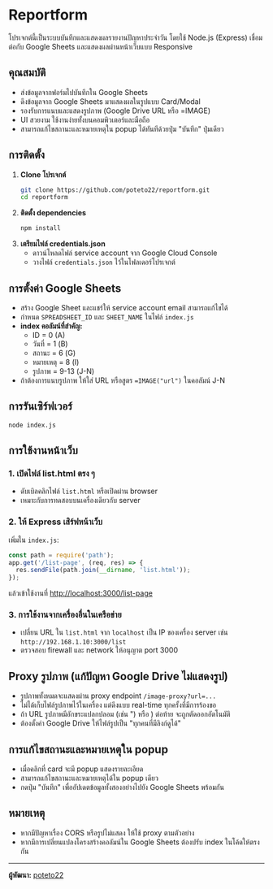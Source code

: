 # Reportform

โปรเจกต์นี้เป็นระบบบันทึกและแสดงผลรายงานปัญหาประจำวัน โดยใช้ Node.js (Express) เชื่อมต่อกับ Google Sheets และแสดงผลผ่านหน้าเว็บแบบ Responsive

## คุณสมบัติ
- ส่งข้อมูลจากฟอร์มไปบันทึกใน Google Sheets
- ดึงข้อมูลจาก Google Sheets มาแสดงผลในรูปแบบ Card/Modal
- รองรับการแนบและแสดงรูปภาพ (Google Drive URL หรือ =IMAGE)
- UI สวยงาม ใช้งานง่ายทั้งบนคอมพิวเตอร์และมือถือ
- สามารถแก้ไขสถานะและหมายเหตุใน popup ได้ทันทีด้วยปุ่ม "บันทึก" ปุ่มเดียว

## การติดตั้ง
1. **Clone โปรเจกต์**
   ```bash
   git clone https://github.com/poteto22/reportform.git
   cd reportform
   ```
2. **ติดตั้ง dependencies**
   ```bash
   npm install
   ```
3. **เตรียมไฟล์ credentials.json**
   - ดาวน์โหลดไฟล์ service account จาก Google Cloud Console
   - วางไฟล์ `credentials.json` ไว้ในโฟลเดอร์โปรเจกต์

## การตั้งค่า Google Sheets
- สร้าง Google Sheet และแชร์ให้ service account email สามารถแก้ไขได้
- กำหนด `SPREADSHEET_ID` และ `SHEET_NAME` ในไฟล์ `index.js`
- **index คอลัมน์ที่สำคัญ:**
  - ID = 0 (A)
  - วันที่ = 1 (B)
  - สถานะ = 6 (G)
  - หมายเหตุ = 8 (I)
  - รูปภาพ = 9-13 (J-N)
- ถ้าต้องการแนบรูปภาพ ให้ใส่ URL หรือสูตร `=IMAGE("url")` ในคอลัมน์ J-N

## การรันเซิร์ฟเวอร์
```bash
node index.js
```

## การใช้งานหน้าเว็บ
### 1. เปิดไฟล์ list.html ตรง ๆ
- ดับเบิลคลิกไฟล์ `list.html` หรือเปิดผ่าน browser
- เหมาะกับการทดสอบบนเครื่องเดียวกับ server

### 2. ให้ Express เสิร์ฟหน้าเว็บ
เพิ่มใน `index.js`:
```js
const path = require('path');
app.get('/list-page', (req, res) => {
  res.sendFile(path.join(__dirname, 'list.html'));
});
```
แล้วเข้าใช้งานที่ [http://localhost:3000/list-page](http://localhost:3000/list-page)

### 3. การใช้งานจากเครื่องอื่นในเครือข่าย
- เปลี่ยน URL ใน `list.html` จาก `localhost` เป็น IP ของเครื่อง server เช่น `http://192.168.1.10:3000/list`
- ตรวจสอบ firewall และ network ให้อนุญาต port 3000

## Proxy รูปภาพ (แก้ปัญหา Google Drive ไม่แสดงรูป)
- รูปภาพทั้งหมดจะแสดงผ่าน proxy endpoint `/image-proxy?url=...`
- ไม่ได้เก็บไฟล์รูปภาพไว้ในเครื่อง แต่ดึงแบบ real-time ทุกครั้งที่มีการร้องขอ
- ถ้า URL รูปภาพมีอักขระแปลกปลอม (เช่น ") หรือ ) ต่อท้าย จะถูกตัดออกอัตโนมัติ
- ต้องตั้งค่า Google Drive ให้ไฟล์รูปเป็น "ทุกคนที่มีลิงก์ดูได้"

## การแก้ไขสถานะและหมายเหตุใน popup
- เมื่อคลิกที่ card จะมี popup แสดงรายละเอียด
- สามารถแก้ไขสถานะและหมายเหตุได้ใน popup เดียว
- กดปุ่ม "บันทึก" เพื่ออัปเดตข้อมูลทั้งสองอย่างไปยัง Google Sheets พร้อมกัน

## หมายเหตุ
- หากมีปัญหาเรื่อง CORS หรือรูปไม่แสดง ให้ใช้ proxy ตามตัวอย่าง
- หากมีการเปลี่ยนแปลงโครงสร้างคอลัมน์ใน Google Sheets ต้องปรับ index ในโค้ดให้ตรงกัน

---

**ผู้พัฒนา:** [poteto22](https://github.com/poteto22) 